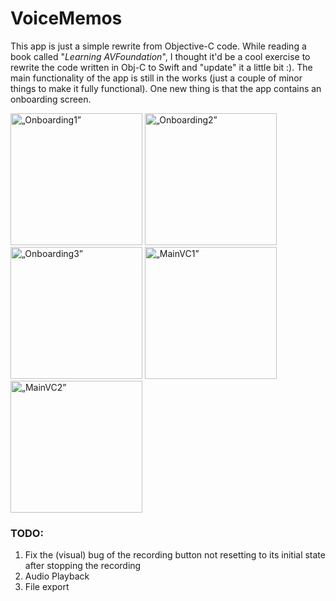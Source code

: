 # VoiceMemos

This app is just a simple rewrite from Objective-C code. While reading a book called "*Learning AVFoundation*", I thought it'd be a cool exercise to rewrite the code written in Obj-C to Swift and "update" it a little bit :). The main functionality of the app is still in the works (just a couple of minor things to make it fully functional). One new thing is that the app contains an onboarding screen.


<img width="211" alt=„Onboarding1” src="https://github.com/JanuszPXYZ/VoiceMemos/assets/19962689/f72e7693-38e2-4a72-a017-ad7f6b02b335"/>

<img width="211" alt=„Onboarding2” src="https://github.com/JanuszPXYZ/VoiceMemos/assets/19962689/a8608ca6-0cb9-40a0-b920-c40a0cda05d4"/>

<img width="211" alt=„Onboarding3” src="https://github.com/JanuszPXYZ/VoiceMemos/assets/19962689/8fe4e046-5826-48b1-94bb-3f83ee28ea8e"/>

<img width="211" alt=„MainVC1” src="https://github.com/JanuszPXYZ/VoiceMemos/assets/19962689/68d4d003-409b-4aa4-ad47-9a05dea8bd79"/>

<img width="211" alt=„MainVC2” src="https://github.com/JanuszPXYZ/VoiceMemos/assets/19962689/f190f059-1299-4e78-a91b-b036dc3280fe"/>


### TODO:
1. Fix the (visual) bug of the recording button not resetting to its initial state after stopping the recording
2. Audio Playback
3. File export

